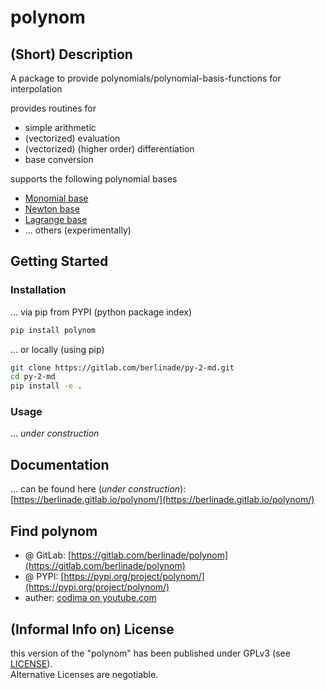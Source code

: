# polynom

## (Short) Description

A package to provide polynomials/polynomial-basis-functions for interpolation

provides routines for

- simple arithmetic
- (vectorized) evaluation
- (vectorized) (higher order) differentiation
- base conversion

supports the following polynomial bases

- [Monomial base](pages/polynom/monomial.md)
- [Newton base](pages/polynom/newton.md)
- [Lagrange base](pages/polynom/lagrange.md)
- ... others (experimentally)

## Getting Started

### Installation

... via pip from PYPI (python package index)
```bash
pip install polynom
```

... or locally (using pip)
```bash
git clone https://gitlab.com/berlinade/py-2-md.git
cd py-2-md
pip install -e .
```

### Usage

... *under construction*

## Documentation

... can be found here (*under construction*): [https://berlinade.gitlab.io/polynom/](https://berlinade.gitlab.io/polynom/)

## Find polynom 

- @ GitLab: [https://gitlab.com/berlinade/polynom](https://gitlab.com/berlinade/polynom)
- @ PYPI: [https://pypi.org/project/polynom/](https://pypi.org/project/polynom/)
- auther: [codima on youtube.com](https://www.youtube.com/channel/UCwnthITQqkWgaHnz82U7WsA)

## (Informal Info on) License

this version of the "polynom" has been published under GPLv3 (see [LICENSE](https://gitlab.com/berlinade/polynom/-/blob/main/LICENSE)). <br>
Alternative Licenses are negotiable.
